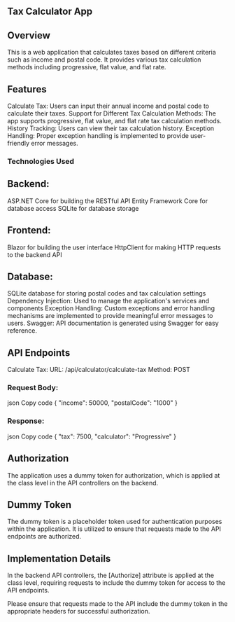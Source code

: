 ﻿## Tax Calculator App

## Overview
This is a web application that calculates taxes based on different criteria such as income and postal code. It provides various tax calculation methods including progressive, flat value, and flat rate.

## Features
Calculate Tax: Users can input their annual income and postal code to calculate their taxes.
Support for Different Tax Calculation Methods: The app supports progressive, flat value, and flat rate tax calculation methods.
History Tracking: Users can view their tax calculation history.
Exception Handling: Proper exception handling is implemented to provide user-friendly error messages.
### Technologies Used

## Backend:
ASP.NET Core for building the RESTful API
Entity Framework Core for database access
SQLite for database storage

## Frontend:
Blazor for building the user interface
HttpClient for making HTTP requests to the backend API

## Database:
SQLite database for storing postal codes and tax calculation settings
Dependency Injection: Used to manage the application's services and components
Exception Handling: Custom exceptions and error handling mechanisms are implemented to provide meaningful error messages to users.
Swagger: API documentation is generated using Swagger for easy reference.

## API Endpoints
Calculate Tax:
URL: /api/calculator/calculate-tax
Method: POST
### Request Body:
json
Copy code
{
  "income": 50000,
  "postalCode": "1000"
}

### Response:
json
Copy code
{
  "tax": 7500,
  "calculator": "Progressive"
}

## Authorization
The application uses a dummy token for authorization, which is applied at the class level in the API controllers on the backend.

## Dummy Token
The dummy token is a placeholder token used for authentication purposes within the application. It is utilized to ensure that requests made to the API endpoints are authorized.

## Implementation Details
In the backend API controllers, the [Authorize] attribute is applied at the class level, requiring requests to include the dummy token for access to the API endpoints.

Please ensure that requests made to the API include the dummy token in the appropriate headers for successful authorization.